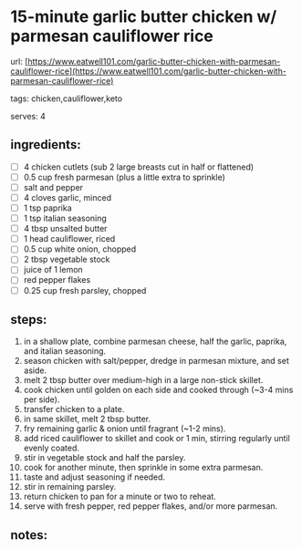 # 15-minute garlic butter chicken w/ parmesan cauliflower rice
url:   [https://www.eatwell101.com/garlic-butter-chicken-with-parmesan-cauliflower-rice](https://www.eatwell101.com/garlic-butter-chicken-with-parmesan-cauliflower-rice)

tags:  chicken,cauliflower,keto

serves: 4

## ingredients:
- [ ] 4 chicken cutlets (sub 2 large breasts cut in half or flattened)
- [ ] 0.5 cup fresh parmesan (plus a little extra to sprinkle)
- [ ] salt and pepper
- [ ] 4 cloves garlic, minced
- [ ] 1 tsp paprika
- [ ] 1 tsp italian seasoning
- [ ] 4 tbsp unsalted butter
- [ ] 1 head cauliflower, riced
- [ ] 0.5 cup white onion, chopped
- [ ] 2 tbsp vegetable stock
- [ ] juice of 1 lemon
- [ ] red pepper flakes
- [ ] 0.25 cup fresh parsley, chopped

## steps:
1.  in a shallow plate, combine parmesan cheese, half the garlic, paprika, and italian seasoning.
2.  season chicken with salt/pepper, dredge in parmesan mixture, and set aside.
3.  melt 2 tbsp butter over medium-high in a large non-stick skillet.
4.  cook chicken until golden on each side and cooked through (~3-4 mins per side).
5.  transfer chicken to a plate.
6.  in same skillet, melt 2 tbsp butter.
7.  fry remaining garlic & onion until fragrant (~1-2 mins).
8.  add riced cauliflower to skillet and cook or 1 min, stirring regularly until evenly coated.
9.  stir in vegetable stock and half the parsley.
10. cook for another minute, then sprinkle in some extra parmesan.
11. taste and adjust seasoning if needed.
12. stir in remaining parsley.
13. return chicken to pan for a minute or two to reheat.
14. serve with fresh pepper, red pepper flakes, and/or more parmesan.

## notes:
